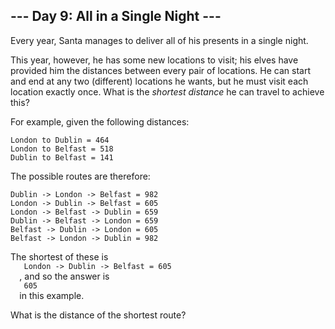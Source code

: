 <article class="day-desc">
 <h2>
  --- Day 9: All in a Single Night ---
 </h2>
 <p>
  Every year, Santa manages to deliver all of his presents in a single night.
 </p>
 <p>
  This year, however, he has some
  <span title="Bonus points if you recognize all of the locations.">
   new locations
  </span>
  to visit; his elves have provided him the distances between every pair of locations.  He can start and end at any two (different) locations he wants, but he must visit each location exactly once.  What is the
  <em>
   shortest distance
  </em>
  he can travel to achieve this?
 </p>
 <p>
  For example, given the following distances:
 </p>
 <pre><code>London to Dublin = 464
London to Belfast = 518
Dublin to Belfast = 141
</code></pre>
 <p>
  The possible routes are therefore:
 </p>
 <pre><code>Dublin -&gt; London -&gt; Belfast = 982
London -&gt; Dublin -&gt; Belfast = 605
London -&gt; Belfast -&gt; Dublin = 659
Dublin -&gt; Belfast -&gt; London = 659
Belfast -&gt; Dublin -&gt; London = 605
Belfast -&gt; London -&gt; Dublin = 982
</code></pre>
 <p>
  The shortest of these is
  <code>
   London -&gt; Dublin -&gt; Belfast = 605
  </code>
  , and so the answer is
  <code>
   605
  </code>
  in this example.
 </p>
 <p>
  What is the distance of the shortest route?
 </p>
</article>

